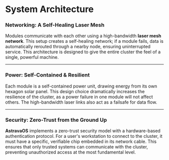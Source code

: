 # System Architecture

### **Networking: A Self-Healing Laser Mesh**
Modules communicate with each other using a high-bandwidth **laser mesh network**. This setup creates a self-healing network; if a module fails, data is automatically rerouted through a nearby node, ensuring uninterrupted service. This architecture is designed to give the entire cluster the feel of a single, powerful machine.

---

### **Power: Self-Contained & Resilient**
Each module is a self-contained power unit, drawing energy from its own hexagon solar panel. This design choice dramatically increases the resilience of the cluster, as a power failure in one module will not affect others. The high-bandwidth laser links also act as a failsafe for data flow.

---

### **Security: Zero-Trust from the Ground Up**
**AstravaOS** implements a zero-trust security model with a hardware-based authentication protocol. For a user's workstation to connect to the cluster, it must have a specific, verifiable chip embedded in its network cable. This ensures that only trusted systems can communicate with the cluster, preventing unauthorized access at the most fundamental level.
